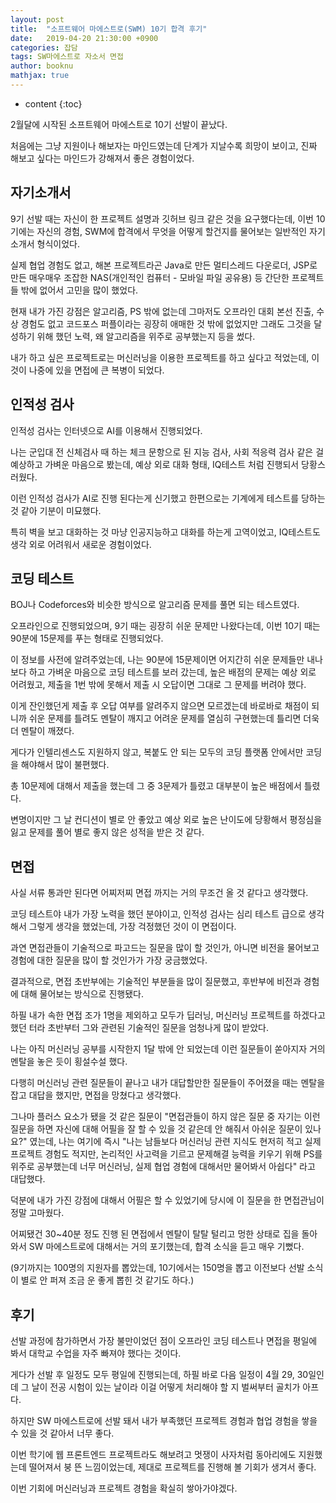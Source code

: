 ```yaml
---
layout: post
title:  "소프트웨어 마에스트로(SWM) 10기 합격 후기"
date:   2019-04-20 21:30:00 +0900
categories: 잡담
tags: SW마에스트로 자소서 면접
author: booknu
mathjax: true
---
```


* content
{:toc}

2월달에 시작된 소프트웨어 마에스트로 10기 선발이 끝났다.

처음에는 그냥 지원이나 해보자는 마인드였는데 단계가 지날수록 희망이 보이고, 진짜 해보고 싶다는 마인드가 강해져서 좋은 경험이었다.

## 자기소개서

9기 선발 때는 자신이 한 프로젝트 설명과 깃허브 링크 같은 것을 요구했다는데, 이번 10기에는 자신의 경험, SWM에 합격에서 무엇을 어떻게 할건지를 물어보는 일반적인 자기소개서 형식이었다.

실제 협업 경험도 없고, 해본 프로젝트라곤 Java로 만든 멀티스레드 다운로더, JSP로 만든 매우매우 조잡한 NAS(개인적인 컴퓨터 - 모바일 파일 공유용) 등 간단한 프로젝트들 밖에 없어서 고민을 많이 했었다.

현재 내가 가진 강점은 알고리즘, PS 밖에 없는데 그마저도 오프라인 대회 본선 진출, 수상 경험도 없고 코드포스 퍼플이라는 굉장히 애매한 것 밖에 없었지만 그래도 그것을 달성하기 위해 했던 노력, 왜 알고리즘을 위주로 공부했는지 등을 썼다.

내가 하고 싶은 프로젝트로는 머신러닝을 이용한 프로젝트를 하고 싶다고 적었는데, 이것이 나중에 있을 면접에 큰 복병이 되었다.


## 인적성 검사

인적성 검사는 인터넷으로 AI를 이용해서 진행되었다.

나는 군입대 전 신체검사 때 하는 체크 문항으로 된 지능 검사, 사회 적응력 검사 같은 걸 예상하고 가벼운 마음으로 봤는데, 예상 외로 대화 형태, IQ테스트 처럼 진행되서 당황스러웠다.

이런 인적성 검사가 AI로 진행 된다는게 신기했고 한편으로는 기계에게 테스트를 당하는 것 같아 기분이 미묘했다.

특히 벽을 보고 대화하는 것 마냥 인공지능하고 대화를 하는게 고역이었고, IQ테스트도 생각 외로 어려워서 새로운 경험이었다.


## 코딩 테스트

BOJ나 Codeforces와 비슷한 방식으로 알고리즘 문제를 풀면 되는 테스트였다.

오프라인으로 진행되었으며, 9기 때는 굉장히 쉬운 문제만 나왔다는데, 이번 10기 때는 90분에 15문제를 푸는 형태로 진행되었다.

이 정보를 사전에 알려주었는데, 나는 90분에 15문제이면 어지간히 쉬운 문제들만 내나보다 하고 가벼운 마음으로 코딩 테스트를 보러 갔는데, 높은 배점의 문제는 예상 외로 어려웠고, 제출을 1번 밖에 못해서 제출 시 오답이면 그대로 그 문제를 버려야 했다.

이게 잔인했던게 제출 후 오답 여부를 알려주지 않으면 모르겠는데 바로바로 채점이 되니까 쉬운 문제를 틀려도 멘탈이 깨지고 어려운 문제를 열심히 구현했는데 틀리면 더욱더 멘탈이 깨졌다.

게다가 인텔리센스도 지원하지 않고, 복붙도 안 되는 모두의 코딩 플랫폼 안에서만 코딩을 해야해서 많이 불편했다.

총 10문제에 대해서 제출을 했는데 그 중 3문제가 틀렸고 대부분이 높은 배점에서 틀렸다.

변명이지만 그 날 컨디션이 별로 안 좋았고 예상 외로 높은 난이도에 당황해서 평정심을 잃고 문제를 풀어 별로 좋지 않은 성적을 받은 것 같다.


## 면접

사실 서류 통과만 된다면 어찌저찌 면접 까지는 거의 무조건 올 것 같다고 생각했다.

코딩 테스트야 내가 가장 노력을 했던 분야이고, 인적성 검사는 심리 테스트 급으로 생각해서 그렇게 생각을 했었는데, 가장 걱정했던 것이 이 면접이다.

과연 면접관들이 기술적으로 파고드는 질문을 많이 할 것인가, 아니면 비전을 물어보고 경험에 대한 질문을 많이 할 것인가가 가장 궁금했었다.

결과적으로, 면접 초반부에는 기술적인 부분들을 많이 질문했고, 후반부에 비전과 경험에 대해 물어보는 방식으로 진행됐다.

하필 내가 속한 면접 조가 1명을 제외하고 모두가 딥러닝, 머신러닝 프로젝트를 하겠다고 했던 터라 초반부터 그와 관련된 기술적인 질문을 엄청나게 많이 받았다.

나는 아직 머신러닝 공부를 시작한지 1달 밖에 안 되었는데 이런 질문들이 쏟아지자 거의 멘탈을 놓은 듯이 횡설수설 했다.

다행히 머신러닝 관련 질문들이 끝나고 내가 대답할만한 질문들이 주어졌을 때는 멘탈을 잡고 대답을 했지만, 면접을 망쳤다고 생각했다.

그나마 플러스 요소가 됐을 것 같은 질문이 "면접관들이 하지 않은 질문 중 자기는 이런 질문을 하면 자신에 대해 어필을 잘 할 수 있을 것 같은데 안 해줘서 아쉬운 질문이 있나요?" 였는데, 나는 여기에 즉시 
"나는 남들보다 머신러닝 관련 지식도 현저히 적고 실제 프로젝트 경험도 적지만, 논리적인 사고력을 기르고 문제해결 능력을 키우기 위해 PS를 위주로 공부했는데 너무 머신러닝, 실제 협업 경험에 대해서만 물어봐서 아쉽다" 라고 대답했다.

덕분에 내가 가진 강점에 대해서 어필은 할 수 있었기에 당시에 이 질문을 한 면접관님이 정말 고마웠다.

어찌됐건 30~40분 정도 진행 된 면접에서 멘탈이 탈탈 털리고 멍한 상태로 집을 돌아와서 SW 마에스트로에 대해서는 거의 포기했는데, 합격 소식을 듣고 매우 기뻤다.

(9기까지는 100명의 지원자를 뽑았는데, 10기에서는 150명을 뽑고 이전보다 선발 소식이 별로 안 퍼져 조금 운 좋게 뽑힌 것 같기도 하다.)


## 후기

선발 과정에 참가하면서 가장 불만이었던 점이 오프라인 코딩 테스트나 면접을 평일에 봐서 대학교 수업을 자주 빠져야 했다는 것이다.

게다가 선발 후 일정도 모두 평일에 진행되는데, 하필 바로 다음 일정이 4월 29, 30일인데 그 날이 전공 시험이 있는 날이라 이걸 어떻게 처리해야 할 지 벌써부터 골치가 아프다.

하지만 SW 마에스트로에 선발 돼서 내가 부족했던 프로젝트 경험과 협업 경험을 쌓을 수 있을 것 같아서 너무 좋다.

이번 학기에 웹 프론트엔드 프로젝트라도 해보려고 멋쟁이 사자처럼 동아리에도 지원했는데 떨어져서 붕 뜬 느낌이었는데, 제대로 프로젝트를 진행해 볼 기회가 생겨서 좋다.

이번 기회에 머신러닝과 프로젝트 경험을 확실히 쌓아가야겠다.